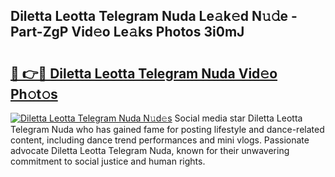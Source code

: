 ## Diletta Leotta Telegram Nuda Le𝚊k𝚎d N𝚞𝚍e - Part-ZgP Vid𝚎o Le𝚊ks Photos 3i0mJ

# <h2><a href="http://fbfpmfx.evod.top/?m=Diletta+Leotta+Telegram+Nuda">🔗 👉🔴 Diletta Leotta Telegram Nuda Vid𝚎o Ph𝚘t𝚘s</a></h2>

[![Diletta Leotta Telegram Nuda N𝚞d𝚎s](https://i.imgur.com/8V9OHl7.gif)](http://fbfpmfx.evod.top/?m=Diletta+Leotta+Telegram+Nuda)
Social media star Diletta Leotta Telegram Nuda who has gained fame for posting lifestyle and dance-related content, including dance trend performances and mini vlogs. Passionate advocate Diletta Leotta Telegram Nuda, known for their unwavering commitment to social justice and human rights. 
